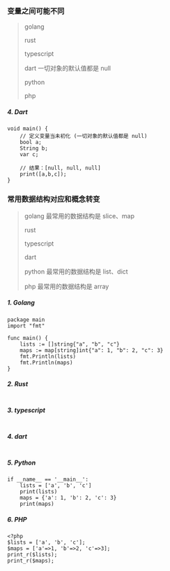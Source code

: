 ### 变量之间可能不同
> golang
>
> rust
>
> typescript
>
> dart 一切对象的默认值都是 null
>
> python
>
> php
>

##### 4. Dart
```
void main() {
    // 定义变量当未初化 (一切对象的默认值都是 null)
    bool a;
    String b;
    var c;

    // 结果：[null, null, null]
    print([a,b,c]);
}
```

### 常用数据结构对应和概念转变
> golang 最常用的数据结构是 slice、map
>
> rust
>
> typescript
>
> dart
>
> python 最常用的数据结构是 list、dict
>
> php 最常用的数据结构是 array
>

##### 1. Golang
```
package main
import "fmt"

func main() {
	lists := []string{"a", "b", "c"}
	maps := map[string]int{"a": 1, "b": 2, "c": 3}
	fmt.Println(lists)
	fmt.Println(maps)
}
```

##### 2. Rust
```
```

##### 3. typescript
```
```

##### 4. dart
```
```

##### 5. Python
```
if __name__ == '__main__':
    lists = ['a', 'b', 'c']
    print(lists)
    maps = {'a': 1, 'b': 2, 'c': 3}
    print(maps)

```

##### 6. PHP
```
<?php
$lists = ['a', 'b', 'c'];
$maps = ['a'=>1, 'b'=>2, 'c'=>3];
print_r($lists);
print_r($maps);
```
